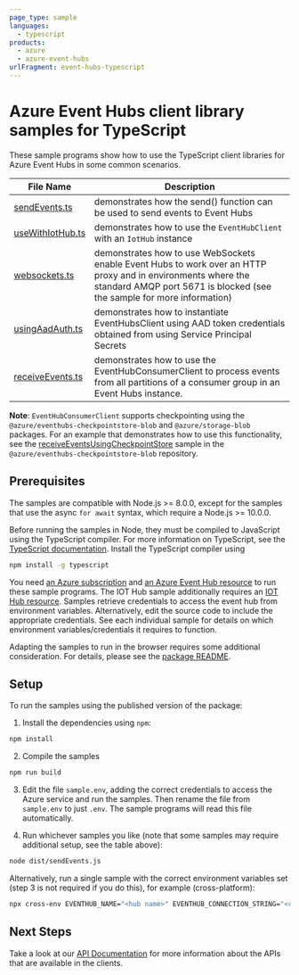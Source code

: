 ```yaml
---
page_type: sample
languages:
  - typescript
products:
  - azure
  - azure-event-hubs
urlFragment: event-hubs-typescript
---
```


# Azure Event Hubs client library samples for TypeScript

These sample programs show how to use the TypeScript client libraries for Azure Event Hubs in some common scenarios.

| **File Name**                     | **Description**                                                                                                                                                                        |
| --------------------------------- | -------------------------------------------------------------------------------------------------------------------------------------------------------------------------------------- |
| [sendEvents.ts][sendevents]       | demonstrates how the send() function can be used to send events to Event Hubs                                                                                                          |
| [useWithIotHub.ts][usewithiothub] | demonstrates how to use the `EventHubClient` with an `IotHub` instance                                                                                                                 |
| [websockets.ts][websockets]       | demonstrates how to use WebSockets enable Event Hubs to work over an HTTP proxy and in environments where the standard AMQP port 5671 is blocked (see the sample for more information) |
| [usingAadAuth.ts][usingaadauth]   | demonstrates how to instantiate EventHubsClient using AAD token credentials obtained from using Service Principal Secrets                                                              |
| [receiveEvents.ts][receiveevents] | demonstrates how to use the EventHubConsumerClient to process events from all partitions of a consumer group in an Event Hubs instance.                                                |

**Note**: `EventHubConsumerClient` supports checkpointing using the `@azure/eventhubs-checkpointstore-blob` and `@azure/storage-blob` packages. For an example that demonstrates how to use this functionality, see the [receiveEventsUsingCheckpointStore][checkpointing] sample in the `@azure/eventhubs-checkpointstore-blob` repository.

## Prerequisites

The samples are compatible with Node.js >= 8.0.0, except for the samples that use the async `for await` syntax, which require a Node.js >= 10.0.0.

Before running the samples in Node, they must be compiled to JavaScript using the TypeScript compiler. For more information on TypeScript, see the [TypeScript documentation][typescript]. Install the TypeScript compiler using

```bash
npm install -g typescript
```

You need [an Azure subscription][freesub] and [an Azure Event Hub resource][azhubacct] to run these sample programs. The IOT Hub sample additionally requires an [IOT Hub resource][aziothub]. Samples retrieve credentials to access the event hub from environment variables. Alternatively, edit the source code to include the appropriate credentials. See each individual sample for details on which environment variables/credentials it requires to function.

Adapting the samples to run in the browser requires some additional consideration. For details, please see the [package README][package].

## Setup

To run the samples using the published version of the package:

1. Install the dependencies using `npm`:

```bash
npm install
```

2. Compile the samples

```bash
npm run build
```

3. Edit the file `sample.env`, adding the correct credentials to access the Azure service and run the samples. Then rename the file from `sample.env` to just `.env`. The sample programs will read this file automatically.

4. Run whichever samples you like (note that some samples may require additional setup, see the table above):

```bash
node dist/sendEvents.js
```

Alternatively, run a single sample with the correct environment variables set (step 3 is not required if you do this), for example (cross-platform):

```bash
npx cross-env EVENTHUB_NAME="<hub name>" EVENTHUB_CONNECTION_STRING="<connection string>" node dist/sendEvents.js
```

## Next Steps

Take a look at our [API Documentation][apiref] for more information about the APIs that are available in the clients.

[sendevents]: https://github.com/Azure/azure-sdk-for-js/tree/main/sdk/eventhub/event-hubs/samples/typescript/src/sendEvents.ts
[usewithiothub]: https://github.com/Azure/azure-sdk-for-js/tree/main/sdk/eventhub/event-hubs/samples/typescript/src/useWithIotHub.ts
[websockets]: https://github.com/Azure/azure-sdk-for-js/tree/main/sdk/eventhub/event-hubs/samples/typescript/src/websockets.ts
[usingaadauth]: https://github.com/Azure/azure-sdk-for-js/tree/main/sdk/eventhub/event-hubs/samples/typescript/src/usingAadAuth.ts
[receiveevents]: https://github.com/Azure/azure-sdk-for-js/tree/main/sdk/eventhub/event-hubs/samples/typescript/src/receiveEvents.ts
[apiref]: https://docs.microsoft.com/javascript/api/@azure/event-hubs
[checkpointing]: https://github.com/Azure/azure-sdk-for-js/blob/main/sdk/eventhub/eventhubs-checkpointstore-blob/samples/v1/typescript/src/receiveEventsUsingCheckpointStore.ts
[azhubacct]: https://docs.microsoft.com/azure/event-hubs/event-hubs-node-get-started-send
[aziothub]: https://docs.microsoft.com/azure/iot-hub/iot-hub-node-node-module-twin-getstarted
[freesub]: https://azure.microsoft.com/free/
[package]: https://github.com/Azure/azure-sdk-for-js/tree/main/sdk/eventhub/event-hubs/README.md
[typescript]: https://www.typescriptlang.org/docs/home.html
